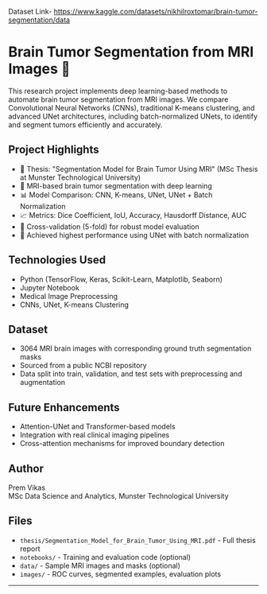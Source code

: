 Dataset Link- https://www.kaggle.com/datasets/nikhilroxtomar/brain-tumor-segmentation/data
# Brain Tumor Segmentation from MRI Images 🧠

This research project implements deep learning-based methods to automate brain tumor segmentation from MRI images. We compare Convolutional Neural Networks (CNNs), traditional K-means clustering, and advanced UNet architectures, including batch-normalized UNets, to identify and segment tumors efficiently and accurately.

## Project Highlights
- 📄 Thesis: "Segmentation Model for Brain Tumor Using MRI" (MSc Thesis at Munster Technological University)
- 🧠 MRI-based brain tumor segmentation with deep learning
- 📊 Model Comparison: CNN, K-means, UNet, UNet + Batch Normalization
- 📈 Metrics: Dice Coefficient, IoU, Accuracy, Hausdorff Distance, AUC
- 🧪 Cross-validation (5-fold) for robust model evaluation
- 🎯 Achieved highest performance using UNet with batch normalization

## Technologies Used
- Python (TensorFlow, Keras, Scikit-Learn, Matplotlib, Seaborn)
- Jupyter Notebook
- Medical Image Preprocessing
- CNNs, UNet, K-means Clustering

## Dataset
- 3064 MRI brain images with corresponding ground truth segmentation masks
- Sourced from a public NCBI repository
- Data split into train, validation, and test sets with preprocessing and augmentation

## Future Enhancements
- Attention-UNet and Transformer-based models
- Integration with real clinical imaging pipelines
- Cross-attention mechanisms for improved boundary detection

## Author
Prem Vikas  
MSc Data Science and Analytics, Munster Technological University

## Files
- `thesis/Segmentation_Model_for_Brain_Tumor_Using_MRI.pdf` - Full thesis report
- `notebooks/` - Training and evaluation code (optional)
- `data/` - Sample MRI images and masks (optional)
- `images/` - ROC curves, segmented examples, evaluation plots

---

